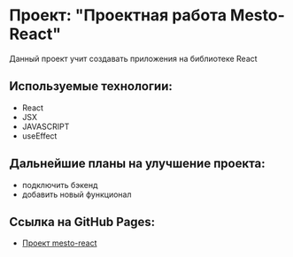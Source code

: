 # Проект: "Проектная работа Mesto-React"

Данный проект учит создавать приложения на библиотеке React

## Используемые технологии:

- React
- JSX
- JAVASCRIPT
- useEffect

## Дальнейшие планы на улучшение проекта:

- подключить бэкенд
- добавить новый функционал

## Ссылка на GitHub Pages: 

- [Проект mesto-react](https://tatianamil.github.io/mesto-react/)